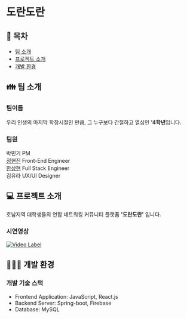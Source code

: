  # 도란도란

## &#128194; 목차
  + [팀 소개](#-팀-소개) <br>
  + [프로젝트 소개](#-프로젝트-소개) <br>
  + [개발 환경](#-개발-환경) <br>

## &#128106; 팀 소개
### 팀이름
우리 인생의 마지막 학창시절인 만큼, 그 누구보다 간절하고 열심인 **'4학년**입니다.

### 팀원
박민기 PM <br>
[정현진](https://github.com/luck2901) Front-End Engineer <br>
[한상현](https://github.com/nOeulll) Full Stack Engineer <br>
김유라 UX/UI Designer <br>

## &#128187; 프로젝트 소개
호남지역 대학생들의 연합 네트워킹 커뮤니티 플랫폼 **'도란도란'** 입니다.

### 시연영상 
[![Video Label](http://img.youtube.com/vi/YmTTlmMXec/0.jpg)](https://www.youtube.com/watch?v=-YmTTlmMXec&t=1s)


## 👨🏻‍💻 개발 환경
### 개발 기술 스택
* Frontend Application: JavaScript, React.js
* Backend Server: Spring-boot, Firebase
* Database: MySQL
